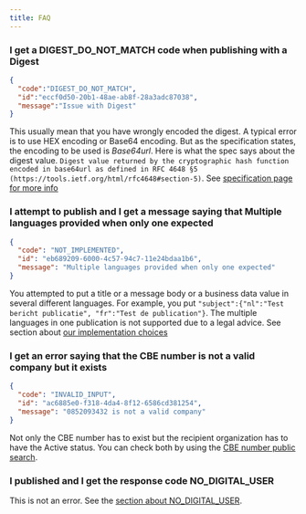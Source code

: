 ```yaml
---
title: FAQ
---
```


### I get a DIGEST_DO_NOT_MATCH code when publishing with a Digest

```json
{
  "code":"DIGEST_DO_NOT_MATCH", 
  "id":"eccf0d50-20b1-48ae-ab8f-28a3adc87038",
  "message":"Issue with Digest"
}
```
This usually mean that you have wrongly encoded the digest. A typical error is to use HEX encoding or Base64 encoding.
But as the specification states, the encoding to be used is *Base64url*. Here is what the spec says about the digest value.
`Digest value returned by the cryptographic hash function encoded in base64url as defined in RFC 4648 §5 (https://tools.ietf.org/html/rfc4648#section-5)`. See [specification page for more info](../spec/specifications.md)

### I attempt to publish and I get a message saying that Multiple languages provided when only one expected

```json
{
  "code": "NOT_IMPLEMENTED",
  "id": "eb689209-6000-4c57-94c7-11e24bdaa1b6",
  "message": "Multiple languages provided when only one expected"
}
```
You attempted to put a title or a message body or a business data value in several different languages.
For example, you put ``"subject":{"nl":"Test bericht publicatie", "fr":"Test de publication"}``.
The multiple languages in one publication is not supported due to a legal advice.
See section about [our implementation choices](document_sender.md#our-implementation-choices)

### I get an error saying that the CBE number is not a valid company but it exists
```json
{
  "code": "INVALID_INPUT",
  "id": "ac6885e0-f318-4da4-8f12-6586cd381254",
  "message": "0852093432 is not a valid company"
}
```
Not only the CBE number has to exist but the recipient organization has to have the Active status.
You can check both by using the [CBE number public search](https://kbopub.economie.fgov.be/kbopub/zoeknummerform.html).

### I published and I get the response code NO_DIGITAL_USER
This is not an error. See the [section about NO_DIGITAL_USER](document_sender.md#no_digital_user-response-code).